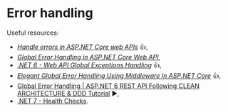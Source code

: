 # Error handling

Useful resources:

- _[Handle errors in ASP.NET Core web APIs](https://learn.microsoft.com/en-us/aspnet/core/web-api/handle-errors?view=aspnetcore-7.0)_ :+1:,
- _[Global Error Handling in ASP.NET Core Web API](https://code-maze.com/global-error-handling-aspnetcore/)_,
- _[.NET 6 - Web API Global Exceptions Handling](https://youtu.be/fBXOgrZ3ZC4)_ :+1:,
- _[Elegant Global Error Handling Using Middleware In ASP.NET Core](https://youtu.be/H3EbflpXVmo)_ :+1:,
- [Global Error Handling | ASP.NET 6 REST API Following CLEAN ARCHITECTURE & DDD Tutorial](https://youtu.be/gMwAhKddHYQ) :arrow_forward:,
- [.NET 7 - Health Checks](https://youtu.be/MMk3V58pNIw).
